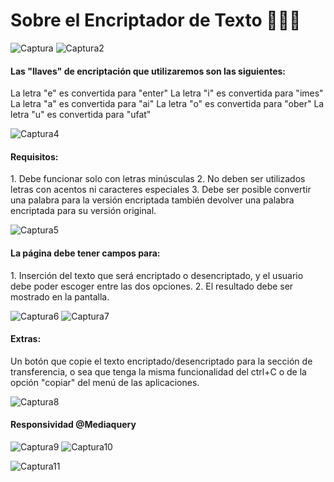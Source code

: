 <h1>Sobre el Encriptador de Texto 👨‍💻🔗</h1>

![Captura](https://github.com/user-attachments/assets/b92f5254-33cb-4222-9946-d8d99d2978a7) ![Captura2](https://github.com/user-attachments/assets/d1971f85-b815-469b-a011-323eed7952f6)

<h4><b>Las "llaves" de encriptación que utilizaremos son las siguientes:</b></h4>

La letra "e" es convertida para "enter"
La letra "i" es convertida para "imes"
La letra "a" es convertida para "ai"
La letra "o" es convertida para "ober"
La letra "u" es convertida para "ufat"

![Captura4](https://github.com/user-attachments/assets/83c57a8a-9a2a-443b-8a36-1541d85109e3)
<p></p>

<h4><b>Requisitos:</b></h4>
1. Debe funcionar solo con letras minúsculas
2. No deben ser utilizados letras con acentos ni caracteres especiales
3. Debe ser posible convertir una palabra para la versión encriptada también devolver una palabra encriptada para su versión original.

![Captura5](https://github.com/user-attachments/assets/1945677f-c71a-477b-9123-20ade786460e)
<p></p>

<h4><b>La página debe tener campos para:</b></h4>
1. Inserción del texto que será encriptado o desencriptado, y el usuario debe poder escoger entre las dos opciones.
2. El resultado debe ser mostrado en la pantalla.

![Captura6](https://github.com/user-attachments/assets/1ea02856-a897-4332-926a-595be9e262c9) ![Captura7](https://github.com/user-attachments/assets/e69b1efc-d23c-4ba1-abff-64181d04cb16)
<p></p>

<h4><b>Extras:</b></h4>
Un botón que copie el texto encriptado/desencriptado para la sección de transferencia, o sea que tenga la misma funcionalidad del ctrl+C o de la opción "copiar" del menú de las aplicaciones.

![Captura8](https://github.com/user-attachments/assets/79300382-2111-4524-994f-f85d17c7d495)
<p></p>

<h4><b>Responsividad @Mediaquery</b></h4>

![Captura9](https://github.com/user-attachments/assets/b8989432-533c-4bec-b113-69977ee9fce6) ![Captura10](https://github.com/user-attachments/assets/9a2f99d0-ea16-4e01-8da1-b07c3b7ddfef)

![Captura11](https://github.com/user-attachments/assets/de666ac6-3326-4a1b-a476-0e47275407e6)




